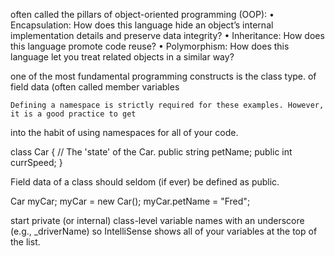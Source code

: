 often called the pillars of object-oriented programming (OOP):
• Encapsulation: How does this language hide an object’s internal implementation
details and preserve data integrity?
• Inheritance: How does this language promote code reuse?
• Polymorphism: How does this language let you treat related objects in a similar way?

one of the most fundamental programming constructs is the class
type.
of field data (often called member variables

    Defining a namespace is strictly required for these examples. However, it is a good practice to get
into the habit of using namespaces for all of your code.

class Car
{
// The 'state' of the Car.
public string petName;
public int currSpeed;
}

Field data of a class should seldom (if ever) be defined as public.

Car myCar;
myCar = new Car();
myCar.petName = "Fred";

start private (or internal) class-level variable names with an
underscore (e.g., _driverName) so IntelliSense shows all of your variables at the top of the list.

